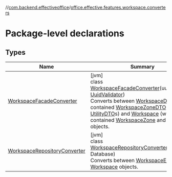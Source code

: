 //[com.backend.effectiveoffice](../../index.md)/[office.effective.features.workspace.converters](index.md)

# Package-level declarations

## Types

| Name | Summary |
|---|---|
| [WorkspaceFacadeConverter](-workspace-facade-converter/index.md) | [jvm]<br>class [WorkspaceFacadeConverter](-workspace-facade-converter/index.md)(uuidValidator: [UuidValidator](../office.effective.common.utils/-uuid-validator/index.md))<br>Converts between [WorkspaceDTO](../office.effective.dto/-workspace-d-t-o/index.md) (with contained [WorkspaceZoneDTO](../office.effective.dto/-workspace-zone-d-t-o/index.md) and [UtilityDTO](../office.effective.dto/-utility-d-t-o/index.md)s) and [Workspace](../office.effective.model/-workspace/index.md) (with contained [WorkspaceZone](../office.effective.model/-workspace-zone/index.md) and [Utilities](../office.effective.model/-utility/index.md)) objects. |
| [WorkspaceRepositoryConverter](-workspace-repository-converter/index.md) | [jvm]<br>class [WorkspaceRepositoryConverter](-workspace-repository-converter/index.md)(database: Database)<br>Converts between [WorkspaceEntity](../office.effective.features.workspace.repository/-workspace-entity/index.md) and [Workspace](../office.effective.model/-workspace/index.md) objects. |
